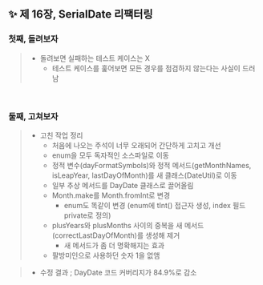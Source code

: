 ✨ 제 16장, SerialDate 리팩터링
----------------------

### 첫째, 돌려보자 
> * 돌려보면 실패하는 테스트 케이스는 X
>   - 테스트 케이스를 훑어보면 모든 경우를 점검하지 않는다는 사실이 드러남 

<br/>

### 둘째, 고쳐보자
> * 고친 작업 정리
>   - 처음에 나오는 주석이 너무 오래되어 간단하게 고치고 개선 
>   - enum을 모두 독자적인 소스파일로 이동
>   - 정적 변수(dayFormatSymbols)와 정적 메서드(getMonthNames, isLeapYear, lastDayOfMonth)를 새 클래스(DateUtil)로 이동 
>   - 일부 추상 메서드를 DayDate 클래스로 끌어올림
>   - Month.make를 Month.fromInt로 변경 
>     - enum도 똑같이 변경 (enum에 tInt() 접근자 생성, index 필드 private로 정의)
>   - plusYears와 plusMonths 사이의 중복을 새 메서드(correctLastDayOfMonth)를 생성해 제거
>     - 새 메서드가 좀 더 명확해지는 효과
>   - 팔방미인으로 사용하던 숫자 1을 없앰 

> * 수정 결과 ; DayDate 코드 커버리지가 84.9%로 감소 
